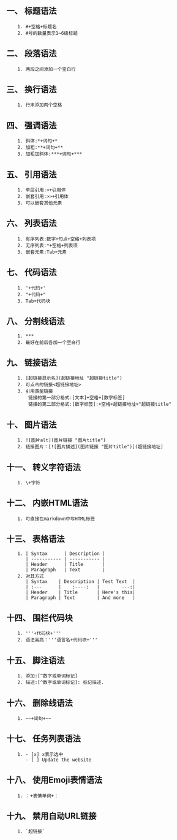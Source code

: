 ## 一、 标题语法
		1. #+空格+标题名
		2. #号的数量表示1~6级标题
## 二、 段落语法
		1. 两段之间添加一个空白行
## 三、 换行语法
		1. 行末添加两个空格
## 四、 强调语法
		1. 斜体:*+词句+*
		2. 加粗:**+词句+**
		3. 加粗加斜体:***+词句+***
## 五、 引用语法
		1. 单层引用:>+引用体
		2. 嵌套引用:>>+引用体
		3. 可以嵌套其他元素
## 六、 列表语法
		1. 有序列表:数字+句点+空格+列表项
		2. 无序列表:*+空格+列表项
		3. 嵌套元素:Tab+元素
## 七、 代码语法
		1. '+代码+'
		2. "+代码+"
		3. Tab+代码块
## 八、 分割线语法
		1. ***
		2. 最好在前后各加一个空白行
## 九、 链接语法
		1. [超链接显示名](超链接地址 "超链接title")
		2. 可点击的链接<超链接地址>
		3. 引用类型链接
			链接的第一部分格式:[文本]+空格+[数字标签]
			链接的第二部分格式:[数字标签]:+空格+超链接地址+"超链接title"
## 十、 图片语法
		1. ![图片alt](图片链接 "图片title")
		2. 链接图片：[![图片描述](图片链接 "图片title")](超链接地址)
## 十一、 转义字符语法
		1. \+字符
## 十二、 内嵌HTML语法
		1. 可直接在markdown中写HTML标签
## 十三、 表格语法
		1. | Syntax      | Description |
		   | ----------- | ----------- |
	       | Header      | Title       |
	       | Paragraph   | Text        |
	    2. 对其方式
	       | Syntax    | Description | Test Text  |
		   | :---      |    :----:   |        ---:|
		   | Header    | Title       | Here's this|
		   | Paragraph | Text        | And more   |
## 十四、 围栏代码块
		1. '''+代码块+'''
		2. 语法高亮：'''语言名+代码块+'''
## 十五、 脚注语法
		1. 添加:[^数字或单词标记]
		2. 描述:[^数字或单词标记]: 标记描述.
## 十六、 删除线语法
		1. ~~+词句+~~
## 十七、 任务列表语法
		1. - [x] x表示选中
		   - [ ] Update the website
## 十八、 使用Emoji表情语法
		1. ：+表情单词+：
## 十九、 禁用自动URL链接
		1. `超链接`